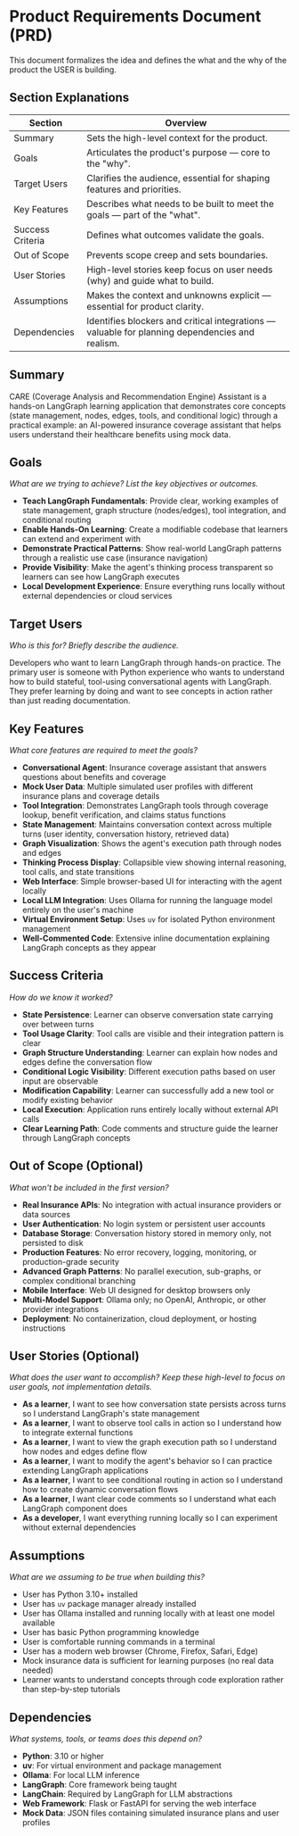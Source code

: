 # Product Requirements Document (PRD)
This document formalizes the idea and defines the what and the why of the product the USER is building.

## Section Explanations
| Section           | Overview |
|-------------------|--------------------------|
| Summary           | Sets the high-level context for the product. |
| Goals             | Articulates the product's purpose — core to the "why". |
| Target Users      | Clarifies the audience, essential for shaping features and priorities. |
| Key Features      | Describes what needs to be built to meet the goals — part of the "what". |
| Success Criteria  | Defines what outcomes validate the goals. |
| Out of Scope      | Prevents scope creep and sets boundaries. |
| User Stories      | High-level stories keep focus on user needs (why) and guide what to build. |
| Assumptions       | Makes the context and unknowns explicit — essential for product clarity. |
| Dependencies      | Identifies blockers and critical integrations — valuable for planning dependencies and realism. |

## Summary
CARE (Coverage Analysis and Recommendation Engine) Assistant is a hands-on LangGraph learning application that demonstrates core concepts (state management, nodes, edges, tools, and conditional logic) through a practical example: an AI-powered insurance coverage assistant that helps users understand their healthcare benefits using mock data.

## Goals
_What are we trying to achieve? List the key objectives or outcomes._

- **Teach LangGraph Fundamentals**: Provide clear, working examples of state management, graph structure (nodes/edges), tool integration, and conditional routing
- **Enable Hands-On Learning**: Create a modifiable codebase that learners can extend and experiment with
- **Demonstrate Practical Patterns**: Show real-world LangGraph patterns through a realistic use case (insurance navigation)
- **Provide Visibility**: Make the agent's thinking process transparent so learners can see how LangGraph executes
- **Local Development Experience**: Ensure everything runs locally without external dependencies or cloud services

## Target Users
_Who is this for? Briefly describe the audience._

Developers who want to learn LangGraph through hands-on practice. The primary user is someone with Python experience who wants to understand how to build stateful, tool-using conversational agents with LangGraph. They prefer learning by doing and want to see concepts in action rather than just reading documentation.

## Key Features
_What core features are required to meet the goals?_

- **Conversational Agent**: Insurance coverage assistant that answers questions about benefits and coverage
- **Mock User Data**: Multiple simulated user profiles with different insurance plans and coverage details
- **Tool Integration**: Demonstrates LangGraph tools through coverage lookup, benefit verification, and claims status functions
- **State Management**: Maintains conversation context across multiple turns (user identity, conversation history, retrieved data)
- **Graph Visualization**: Shows the agent's execution path through nodes and edges
- **Thinking Process Display**: Collapsible view showing internal reasoning, tool calls, and state transitions
- **Web Interface**: Simple browser-based UI for interacting with the agent locally
- **Local LLM Integration**: Uses Ollama for running the language model entirely on the user's machine
- **Virtual Environment Setup**: Uses `uv` for isolated Python environment management
- **Well-Commented Code**: Extensive inline documentation explaining LangGraph concepts as they appear

## Success Criteria
_How do we know it worked?_

- **State Persistence**: Learner can observe conversation state carrying over between turns
- **Tool Usage Clarity**: Tool calls are visible and their integration pattern is clear
- **Graph Structure Understanding**: Learner can explain how nodes and edges define the conversation flow
- **Conditional Logic Visibility**: Different execution paths based on user input are observable
- **Modification Capability**: Learner can successfully add a new tool or modify existing behavior
- **Local Execution**: Application runs entirely locally without external API calls
- **Clear Learning Path**: Code comments and structure guide the learner through LangGraph concepts

## Out of Scope (Optional)
_What won't be included in the first version?_

- **Real Insurance APIs**: No integration with actual insurance providers or data sources
- **User Authentication**: No login system or persistent user accounts
- **Database Storage**: Conversation history stored in memory only, not persisted to disk
- **Production Features**: No error recovery, logging, monitoring, or production-grade security
- **Advanced Graph Patterns**: No parallel execution, sub-graphs, or complex conditional branching
- **Mobile Interface**: Web UI designed for desktop browsers only
- **Multi-Model Support**: Ollama only; no OpenAI, Anthropic, or other provider integrations
- **Deployment**: No containerization, cloud deployment, or hosting instructions

## User Stories (Optional)
_What does the user want to accomplish? Keep these high-level to focus on user goals, not implementation details._

- **As a learner**, I want to see how conversation state persists across turns so I understand LangGraph's state management
- **As a learner**, I want to observe tool calls in action so I understand how to integrate external functions
- **As a learner**, I want to view the graph execution path so I understand how nodes and edges define flow
- **As a learner**, I want to modify the agent's behavior so I can practice extending LangGraph applications
- **As a learner**, I want to see conditional routing in action so I understand how to create dynamic conversation flows
- **As a learner**, I want clear code comments so I understand what each LangGraph component does
- **As a developer**, I want everything running locally so I can experiment without external dependencies

## Assumptions
_What are we assuming to be true when building this?_

- User has Python 3.10+ installed
- User has `uv` package manager already installed
- User has Ollama installed and running locally with at least one model available
- User has basic Python programming knowledge
- User is comfortable running commands in a terminal
- User has a modern web browser (Chrome, Firefox, Safari, Edge)
- Mock insurance data is sufficient for learning purposes (no real data needed)
- Learner wants to understand concepts through code exploration rather than step-by-step tutorials

## Dependencies
_What systems, tools, or teams does this depend on?_

- **Python**: 3.10 or higher
- **uv**: For virtual environment and package management
- **Ollama**: For local LLM inference
- **LangGraph**: Core framework being taught
- **LangChain**: Required by LangGraph for LLM abstractions
- **Web Framework**: Flask or FastAPI for serving the web interface
- **Mock Data**: JSON files containing simulated insurance plans and user profiles

